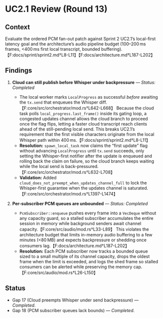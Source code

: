 # UC2.1 Review (Round 13)

## Context
Evaluate the ordered PCM fan-out patch against Sprint 2 UC2.1’s local-first latency goal and the architecture’s audio pipeline budget (100–200 ms frames, <400 ms first local transcript, bounded buffering).【F:docs/sprint/sprint2.md†L8-L11】【F:docs/architecture.md†L187-L202】

## Findings

1. **Cloud can still publish before Whisper under backpressure** — *Status: Completed*
   - The local worker marks `LocalProgress` as successful *before* awaiting the `tx.send` that enqueues the Whisper diff.【F:core/src/orchestrator/mod.rs†L642-L668】 Because the cloud task polls `local_progress.last_frame()` inside its gating loop, a congested updates channel allows the cloud branch to proceed once the flag flips, letting a faster cloud transcript reach clients ahead of the still-pending local send. This breaks UC2.1’s requirement that the first visible characters originate from the local Whisper path within 400 ms.【F:docs/sprint/sprint2.md†L8-L11】
   - **Resolution:** `spawn_local_task` now claims the “first update” flag without advancing `LocalProgress` until `tx.send` succeeds, only setting the Whisper-first notifier after the update is enqueued and rolling back the claim on failure, so the cloud branch keeps waiting while the local send is back-pressured.【F:core/src/orchestrator/mod.rs†L632-L708】
   - **Validation:** Added `cloud_does_not_preempt_when_updates_channel_full` to lock the Whisper-first guarantee when the updates channel is saturated.【F:core/src/orchestrator/mod.rs†L1397-L1474】

2. **Per-subscriber PCM queues are unbounded** — *Status: Completed*
   - `PcmSubscriber::enqueue` pushes every frame into a `VecDeque` without any capacity guard, so a stalled subscriber accumulates the entire session in memory while background senders await channel capacity.【F:core/src/audio/mod.rs†L33-L89】 This violates the architecture budget that limits in-memory audio buffering to a few minutes (<80 MB) and expects backpressure or shedding once consumers lag.【F:docs/architecture.md†L187-L202】
   - **Resolution:** Each PCM subscriber now tracks a bounded queue sized to a small multiple of its channel capacity, drops the oldest frame when the limit is exceeded, and logs the shed frame so stalled consumers can be alerted while preserving the memory cap.【F:core/src/audio/mod.rs†L26-L150】

## Status
- Gap 17 (Cloud preempts Whisper under send backpressure) — *Completed*.
- Gap 18 (PCM subscriber queues lack bounds) — *Completed*.
